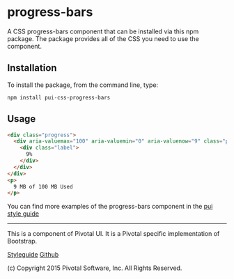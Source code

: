 # progress-bars

A CSS progress-bars component that can be installed via this npm package. The package provides all of the
CSS you need to use the component.

## Installation

To install the package, from the command line, type:

```
npm install pui-css-progress-bars
```

## Usage

```html
<div class="progress">
  <div aria-valuemax="100" aria-valuemin="0" aria-valuenow="9" class="progress-bar" role="progressbar" style="width: 9%;">
    <div class="label">
      9%
    </div>
  </div>
</div>
<p>
  9 MB of 100 MB Used
</p>
```

You can find more examples of the progress-bars component in the [pui style guide](http://styleguide.pivotal.io/objects.html#progress_bar)
  
*****************************************

This is a component of Pivotal UI. It is a Pivotal specific implementation of Bootstrap.

[Styleguide](http://styleguide.pivotal.io)
[Github](https://github.com/pivotal-cf/pivotal-ui)

(c) Copyright 2015 Pivotal Software, Inc. All Rights Reserved.
